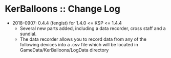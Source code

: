 # KerBalloons :: Change Log

* 2018-0907: 0.4.4 (fengist) for 1.4.0 <= KSP <= 1.4.4
	+ Several new parts added, including a data recorder, cross staff and a sundial.
	+ The data recorder allows you to record data from any of the following devices into a .csv file which will be located in GameData/KerBalloons/LogData directory